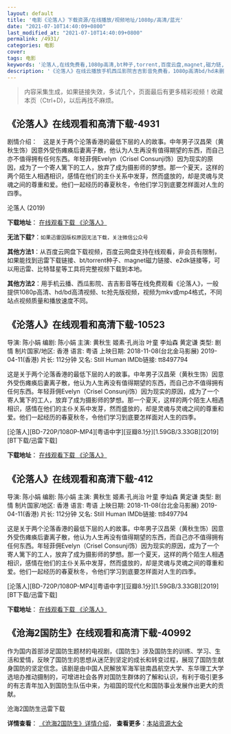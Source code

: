 ```yaml
---
layout: default
title: '电影《沦落人》下载资源/在线播放/视频地址/1080p/高清/蓝光'
date: "2021-07-10T14:40:09+0800"
last_modified_at: "2021-07-10T14:40:09+0800"
permalink: /4931/
categories: 电影
cover:
tags: 电影
keywords: '沦落人,在线免费看,1080p高清,bt种子,torrent,百度云盘,magnet,磁力链,迅雷下载资源'
description: '《沦落人》在线云播放手机西瓜影院吉吉影音免费看，1080p高清bd/hd未删减完整版和tc抢先枪版，mkv/mp4格式，附带bt/torrent种子、magnet/磁力链、百度云盘、网盘资源迅雷下载链接'
---
```


>内容采集生成，如果链接失效，多试几个，页面最后有更多精彩视频！收藏本页（Ctrl+D)，以后再找不麻烦。


## 《沦落人》在线观看和高清下载-4931

剧情介绍：　这是关于两个沦落香港的最低下层的人的故事。中年男子汉昌荣（黄秋生饰）因意外受伤瘫痪后妻离子散，他认为人生再没有值得期望的东西，而自己亦不值得拥有任何东西。年轻菲佣Evelyn（Crisel Consunji饰）因为现实的原因，成为了一个寄人篱下的工人，放弃了成为摄影师的梦想。那一个夏天，这样的两个陌生人相遇相识，感情在他们的主仆关系中发芽，然而盛放的，却是灵魂与灵魂之间的尊重和爱。他们一起经历的春夏秋冬，令他们学习到底要怎样面对人生的四季。


沦落人 (2019)

**下载地址**： [在线观看下载 《沦落人》](https://www.btbtdy.me/btdy/dy16959.html) 


**无法下载?**：`如果迅雷因版权原因无法下载，关注微信公众号 `

**其他方法1**：从百度云网盘下载视频，百度云网盘支持在线观看，非会员有限制，如果能找到迅雷下载链接、bt/torrent种子、magnet磁力链接、e2dk链接等，可以用迅雷、比特彗星等工具将完整视频下载到本地。

**其他方法2**：用手机云播、西瓜影院、吉吉影音等在线免费观看《沦落人》，一般提供1080p高清、hd/bd高清视频、tc抢先版视频，视频为mkv或mp4格式，不同站点视频质量和播放速度不同。


## 《沦落人》在线观看和高清下载-10523

导演: 陈小娟 编剧: 陈小娟 主演: 黄秋生 姬素·孔尚治 叶童 李灿森 黄定谦 类型: 剧情 制片国家/地区: 香港 语言: 粤语 上映日期: 2018-11-08(台北金马影展) 2019-04-11(香港) 片长: 112分钟 又名: Still Human IMDb链接: tt8497794

这是关于两个沦落香港的最低下层的人的故事。中年男子汉昌荣（黄秋生饰）因意外受伤瘫痪后妻离子散，他认为人生再没有值得期望的东西，而自己亦不值得拥有任何东西。年轻菲佣Evelyn（Crisel Consunji饰）因为现实的原因，成为了一个寄人篱下的工人，放弃了成为摄影师的梦想。那一个夏天，这样的两个陌生人相遇相识，感情在他们的主仆关系中发芽，然而盛放的，却是灵魂与灵魂之间的尊重和爱。他们一起经历的春夏秋冬，令他们学习到底要怎样面对人生的四季。


[沦落人][BD-720P/1080P-MP4][粤语中字][豆瓣8.1分][1.59GB/3.33GB][2019][BT下载/迅雷下载]

**下载地址**： [在线观看下载 《沦落人》](https://www.btdx8.com/torrent/llr_2019.html) 


## 《沦落人》在线观看和高清下载-412

导演: 陈小娟 编剧: 陈小娟 主演: 黄秋生 姬素·孔尚治 叶童 李灿森 黄定谦 类型: 剧情 制片国家/地区: 香港 语言: 粤语 上映日期: 2018-11-08(台北金马影展) 2019-04-11(香港) 片长: 112分钟 又名: Still Human IMDb链接: tt8497794

这是关于两个沦落香港的最低下层的人的故事。中年男子汉昌荣（黄秋生饰）因意外受伤瘫痪后妻离子散，他认为人生再没有值得期望的东西，而自己亦不值得拥有任何东西。年轻菲佣Evelyn（Crisel Consunji饰）因为现实的原因，成为了一个寄人篱下的工人，放弃了成为摄影师的梦想。那一个夏天，这样的两个陌生人相遇相识，感情在他们的主仆关系中发芽，然而盛放的，却是灵魂与灵魂之间的尊重和爱。他们一起经历的春夏秋冬，令他们学习到底要怎样面对人生的四季。


[沦落人][BD-720P/1080P-MP4][粤语中字][豆瓣8.1分][1.59GB/3.33GB][2019][BT下载/迅雷下载]

**下载地址**： [在线观看下载 《沦落人》](https://www.btdx8.com/torrent/llr_2019.html) 


## 《沧海2国防生》在线观看和高清下载-40992

作为国内首部涉足国防生题材的电视剧，《国防生》涉及国防生的训练、学习、生活和爱情，反映了国防生的思想从迷茫到坚定的成长和转变过程，展现了国防生献身国防的坚定信念。该剧是由中国人民解放军海军驻南昌航空大学、东华理工大学选培办推动摄制的，可增进社会各界对国防生群体的了解和认识，有利于吸引更多的有志青年加入到国防生队伍中来，为祖国的现代化和国防事业发展作出更大的贡献。</div>


沧海2国防生迅雷下载

**详情查看**： [《沧海2国防生》详情介绍](/movie/40992/)， **查看更多**：[本站资源大全](/movie/t/all/)

